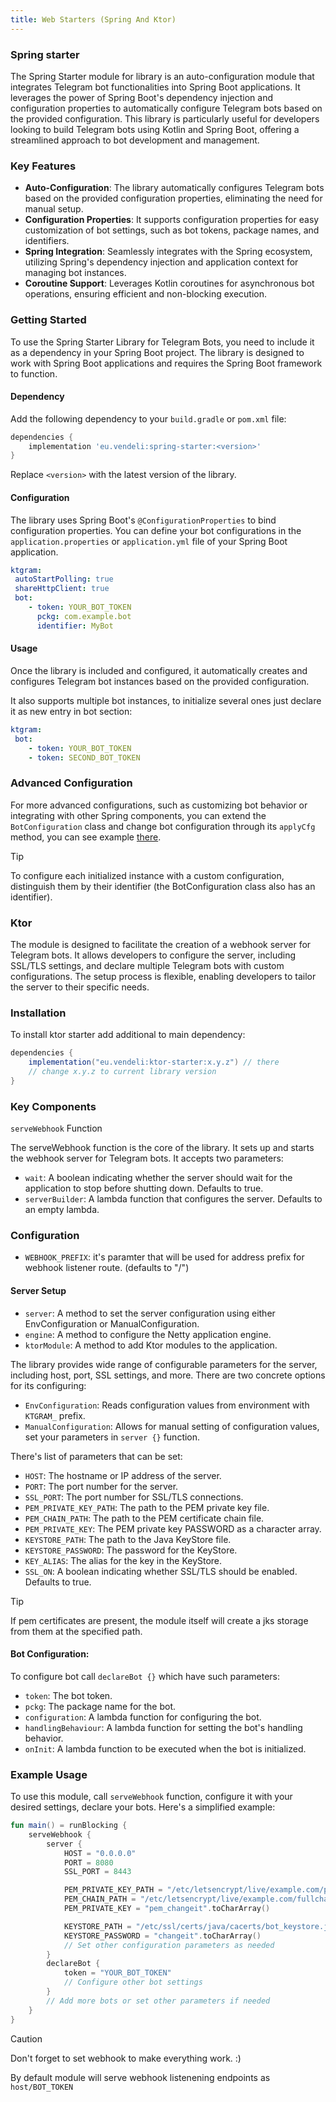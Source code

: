 ```yaml
---
title: Web Starters (Spring And Ktor)
---
```


### Spring starter

The Spring Starter module for library is an auto-configuration module that integrates Telegram bot functionalities into Spring Boot applications. It leverages the power of Spring Boot's dependency injection and configuration properties to automatically configure Telegram bots based on the provided configuration. This library is particularly useful for developers looking to build Telegram bots using Kotlin and Spring Boot, offering a streamlined approach to bot development and management.

### Key Features

- **Auto-Configuration**: The library automatically configures Telegram bots based on the provided configuration properties, eliminating the need for manual setup.
- **Configuration Properties**: It supports configuration properties for easy customization of bot settings, such as bot tokens, package names, and identifiers.
- **Spring Integration**: Seamlessly integrates with the Spring ecosystem, utilizing Spring's dependency injection and application context for managing bot instances.
- **Coroutine Support**: Leverages Kotlin coroutines for asynchronous bot operations, ensuring efficient and non-blocking execution.

### Getting Started

To use the Spring Starter Library for Telegram Bots, you need to include it as a dependency in your Spring Boot project. The library is designed to work with Spring Boot applications and requires the Spring Boot framework to function.

#### Dependency

Add the following dependency to your `build.gradle` or `pom.xml` file:

```gradle
dependencies {
    implementation 'eu.vendeli:spring-starter:<version>'
}
```

Replace `<version>` with the latest version of the library.

#### Configuration

The library uses Spring Boot's `@ConfigurationProperties` to bind configuration properties. You can define your bot configurations in the `application.properties` or `application.yml` file of your Spring Boot application.

```yaml
ktgram:
 autoStartPolling: true
 shareHttpClient: true
 bot:
    - token: YOUR_BOT_TOKEN
      pckg: com.example.bot
      identifier: MyBot
```

#### Usage

Once the library is included and configured, it automatically creates and configures Telegram bot instances based on the provided configuration.

It also supports multiple bot instances, to initialize several ones just declare it as new entry in bot section:

```yaml
ktgram:
 bot:
    - token: YOUR_BOT_TOKEN
    - token: SECOND_BOT_TOKEN
```

### Advanced Configuration

For more advanced configurations, such as customizing bot behavior or integrating with other Spring components, you can extend the `BotConfiguration` class and change bot configuration through its `applyCfg` method, you can see example [there](https://github.com/vendelieu/telegram-bot_template/blob/spring-bot/src/main/kotlin/com/example/springbot/configuration/BotConfig.kt).

> [!TIP]
> To configure each initialized instance with a custom configuration, distinguish them by their identifier (the BotConfiguration class also has an identifier).

### Ktor

The module is designed to facilitate the creation of a webhook server for Telegram bots. It allows developers to configure the server, including SSL/TLS settings, and declare multiple Telegram bots with custom configurations. The setup process is flexible, enabling developers to tailor the server to their specific needs.

### Installation

To install ktor starter add additional to main dependency:

```gradle
dependencies {
    implementation("eu.vendeli:ktor-starter:x.y.z") // there
    // change x.y.z to current library version
}
```

### Key Components

`serveWebhook` Function

The serveWebhook function is the core of the library. It sets up and starts the webhook server for Telegram bots. It accepts two parameters:

- `wait`: A boolean indicating whether the server should wait for the application to stop before shutting down. Defaults to true.
- `serverBuilder`: A lambda function that configures the server. Defaults to an empty lambda.

### Configuration

* `WEBHOOK_PREFIX`: it's paramter that will be used for address prefix for webhook listener route. (defaults to "/")

#### Server Setup

- `server`: A method to set the server configuration using either EnvConfiguration or ManualConfiguration.
- `engine`: A method to configure the Netty application engine.
- `ktorModule`: A method to add Ktor modules to the application.

The library provides wide range of configurable parameters for the server, including host, port, SSL settings, and more. There are two concrete options for its configuring: 

* `EnvConfiguration`: Reads configuration values from environment with `KTGRAM_` prefix.
* `ManualConfiguration`: Allows for manual setting of configuration values, set your parameters in `server {}` function.

There's list of parameters that can be set:

- `HOST`: The hostname or IP address of the server.
- `PORT`: The port number for the server.
- `SSL_PORT`: The port number for SSL/TLS connections.
- `PEM_PRIVATE_KEY_PATH`: The path to the PEM private key file.
- `PEM_CHAIN_PATH`: The path to the PEM certificate chain file.
- `PEM_PRIVATE_KEY`: The PEM private key PASSWORD as a character array.
- `KEYSTORE_PATH`: The path to the Java KeyStore file.
- `KEYSTORE_PASSWORD`: The password for the KeyStore.
- `KEY_ALIAS`: The alias for the key in the KeyStore.
- `SSL_ON`: A boolean indicating whether SSL/TLS should be enabled. Defaults to true.

> [!TIP]
> If pem certificates are present, the module itself will create a jks storage from them at the specified path.

#### Bot Configuration:

To configure bot call `declareBot {}` which have such parameters:

- `token`: The bot token.
- `pckg`: The package name for the bot.
- `configuration`: A lambda function for configuring the bot.
- `handlingBehaviour`: A lambda function for setting the bot's handling behavior.
- `onInit`: A lambda function to be executed when the bot is initialized.

### Example Usage

To use this module, call `serveWebhook` function, configure it with your desired settings, declare your bots. Here's a simplified example:

```kotlin
fun main() = runBlocking {
    serveWebhook {
        server {
            HOST = "0.0.0.0"
            PORT = 8080
            SSL_PORT = 8443

            PEM_PRIVATE_KEY_PATH = "/etc/letsencrypt/live/example.com/privkey.pem"
            PEM_CHAIN_PATH = "/etc/letsencrypt/live/example.com/fullchain.pem"
            PEM_PRIVATE_KEY = "pem_changeit".toCharArray()

            KEYSTORE_PATH = "/etc/ssl/certs/java/cacerts/bot_keystore.jks"
            KEYSTORE_PASSWORD = "changeit".toCharArray()
            // Set other configuration parameters as needed
        }
        declareBot {
            token = "YOUR_BOT_TOKEN"
            // Configure other bot settings
        }
        // Add more bots or set other parameters if needed
    }
}
```

> [!CAUTION]
> Don't forget to set webhook to make everything work. :)

By default module will serve webhook listenening endpoints as `host/BOT_TOKEN`

